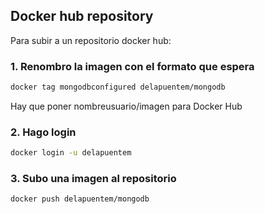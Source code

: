 ## Docker hub repository

Para subir a un repositorio docker hub:

### 1. Renombro la imagen con el formato que espera 
```bash
docker tag mongodbconfigured delapuentem/mongodb
```
Hay que poner nombreusuario/imagen para Docker Hub


### 2. Hago login 
```bash
docker login -u delapuentem
```


### 3. Subo una imagen al repositorio
```bash
docker push delapuentem/mongodb
```